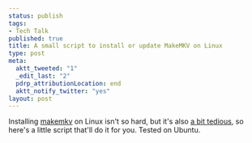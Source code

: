 ```yaml
--- 
status: publish
tags: 
- Tech Talk
published: true
title: A small script to install or update MakeMKV on Linux
type: post
meta: 
  aktt_tweeted: "1"
  _edit_last: "2"
  pdrp_attributionLocation: end
  aktt_notify_twitter: "yes"
layout: post
---
```

Installing <a href="http://makemkv.com/">makemkv</a> on Linux isn't so hard, but it's also <a href="http://www.makemkv.com/forum2/viewtopic.php?f=3&t=224">a bit tedious</a>, so here's a little script that'll do it for you. Tested on Ubuntu.

<script src="https://gist.github.com/3375705.js?file=install_makemkv.sh"></script>
